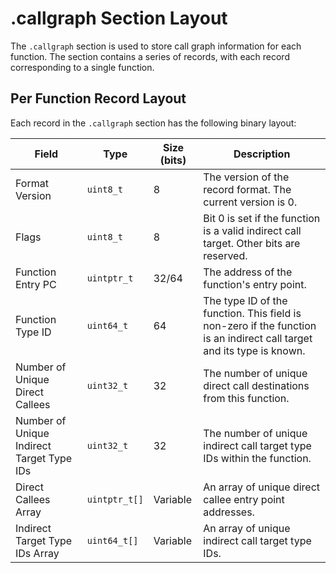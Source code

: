 # .callgraph Section Layout

The `.callgraph` section is used to store call graph information for each function. The section contains a series of records, with each record corresponding to a single function.

## Per Function Record Layout

Each record in the `.callgraph` section has the following binary layout:

| Field                                  | Type          | Size (bits) | Description                                                                                             |
| -------------------------------------- | ------------- | ----------- | ------------------------------------------------------------------------------------------------------- |
| Format Version                         | `uint8_t`     | 8           | The version of the record format. The current version is 0.                                             |
| Flags                                  | `uint8_t`     | 8           | Bit 0 is set if the function is a valid indirect call target. Other bits are reserved.                  |
| Function Entry PC                      | `uintptr_t`   | 32/64       | The address of the function's entry point.                                                              |
| Function Type ID                       | `uint64_t`    | 64          | The type ID of the function. This field is non-zero if the function is an indirect call target and its type is known. |
| Number of Unique Direct Callees        | `uint32_t`    | 32          | The number of unique direct call destinations from this function.                                       |
| Number of Unique Indirect Target Type IDs| `uint32_t`    | 32          | The number of unique indirect call target type IDs within the function.                                 |
| Direct Callees Array                   | `uintptr_t[]` | Variable    | An array of unique direct callee entry point addresses.                                                 |
| Indirect Target Type IDs Array         | `uint64_t[]`  | Variable    | An array of unique indirect call target type IDs.                                                       |
